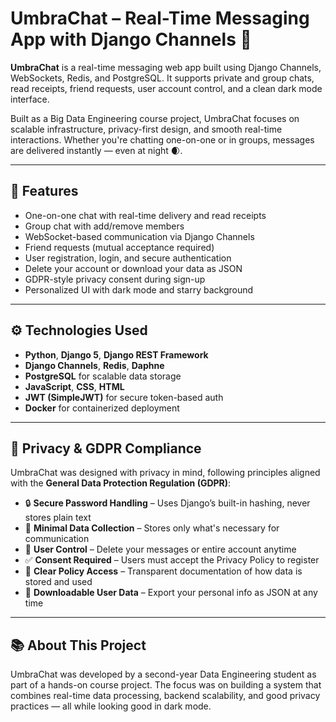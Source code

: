 # UmbraChat – Real-Time Messaging App with Django Channels 💬

**UmbraChat** is a real-time messaging web app built using Django Channels, WebSockets, Redis, and PostgreSQL. It supports private and group chats, read receipts, friend requests, user account control, and a clean dark mode interface.

Built as a Big Data Engineering course project, UmbraChat focuses on scalable infrastructure, privacy-first design, and smooth real-time interactions. Whether you're chatting one-on-one or in groups, messages are delivered instantly — even at night 🌒.

---

## 🔑 Features

- One-on-one chat with real-time delivery and read receipts
- Group chat with add/remove members
- WebSocket-based communication via Django Channels
- Friend requests (mutual acceptance required)
- User registration, login, and secure authentication
- Delete your account or download your data as JSON
- GDPR-style privacy consent during sign-up
- Personalized UI with dark mode and starry background

---

## ⚙️ Technologies Used

- **Python**, **Django 5**, **Django REST Framework**
- **Django Channels**, **Redis**, **Daphne**
- **PostgreSQL** for scalable data storage
- **JavaScript**, **CSS**, **HTML**
- **JWT (SimpleJWT)** for secure token-based auth
- **Docker** for containerized deployment

---

## 🔐 Privacy & GDPR Compliance

UmbraChat was designed with privacy in mind, following principles aligned with the **General Data Protection Regulation (GDPR)**:

- 🔒 **Secure Password Handling** – Uses Django’s built-in hashing, never stores plain text
- 👤 **Minimal Data Collection** – Stores only what's necessary for communication
- 🧾 **User Control** – Delete your messages or entire account anytime
- ✅ **Consent Required** – Users must accept the Privacy Policy to register
- 📜 **Clear Policy Access** – Transparent documentation of how data is stored and used
- 📁 **Downloadable User Data** – Export your personal info as JSON at any time

---

## 📚 About This Project

UmbraChat was developed by a second-year Data Engineering student as part of a hands-on course project. The focus was on building a system that combines real-time data processing, backend scalability, and good privacy practices — all while looking good in dark mode.

